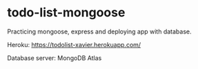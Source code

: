 # todo-list-mongoose
Practicing mongoose, express and deploying app with database.

Heroku: https://todolist-xavier.herokuapp.com/

Database server: MongoDB Atlas

